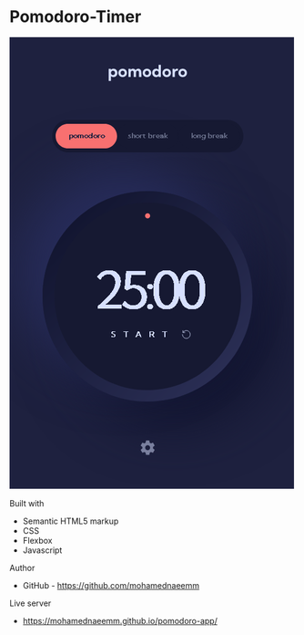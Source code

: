 # Pomodoro-Timer

![Design preview for the Pomodoro app](./preview.png)


Built with

- Semantic HTML5 markup
- CSS
- Flexbox
- Javascript

Author

- GitHub - https://github.com/mohamednaeemm

Live server

- https://mohamednaeemm.github.io/pomodoro-app/

